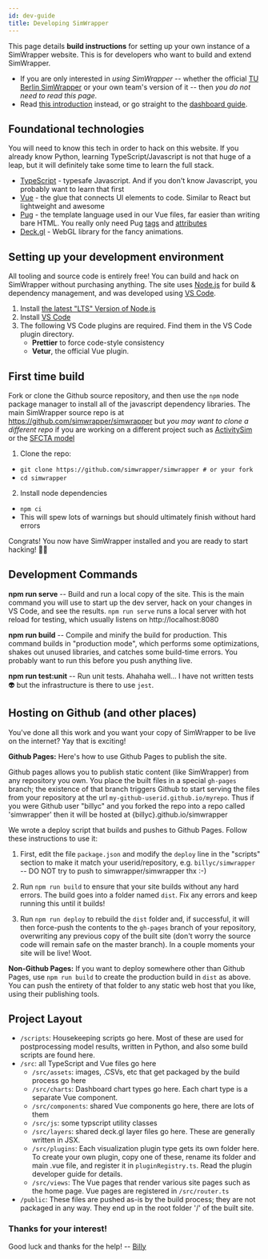 ```yaml
---
id: dev-guide
title: Developing SimWrapper
---
```


This page details **build instructions** for setting up your own instance of a SimWrapper website. This is for developers who want to build and extend SimWrapper.

- If you are only interested in _using SimWrapper_ -- whether the official [TU Berlin SimWrapper](https://vsp.berlin/simwrapper) or your own team's version of it -- then _you do not need to read this page._
- Read [this introduction](intro.md) instead, or go straight to the [dashboard guide](dashboards.md).

## Foundational technologies

You will need to know this tech in order to hack on this website. If you already know Python, learning TypeScript/Javascript is not that huge of a leap, but it will definitely take some time to learn the full stack.

- [TypeScript](https://typescriptlang.org) - typesafe Javascript. And if you don't know Javascript, you probably want to learn that first
- [Vue](https://vuejs.org) - the glue that connects UI elements to code. Similar to React but lightweight and awesome
- [Pug](https://pugjs.org/) - the template language used in our Vue files, far easier than writing bare HTML. You really only need Pug [tags](https://pugjs.org/language/tags.html) and [attributes](https://pugjs.org/language/attributes.html)
- [Deck.gl](https://deck.gl) - WebGL library for the fancy animations.

## Setting up your development environment

All tooling and source code is entirely free! You can build and hack on SimWrapper without purchasing anything. The site uses [Node.js](https://nodejs.org) for build & dependency management, and was developed using [VS Code](https://code.visualstudio.com/).

1. Install [the latest "LTS" Version of Node.js](https://nodejs.org/en/)
2. Install [VS Code](https://code.visualstudio.com/)
3. The following VS Code plugins are required. Find them in the VS Code plugin directory.
   - **Prettier** to force code-style consistency
   - **Vetur**, the official Vue plugin.

## First time build

Fork or clone the Github source repository, and then use the `npm` node package manager to install all of the javascript dependency libraries. The main SimWrapper source repo is at <https://github.com/simwrapper/simwrapper> but _you may want to clone a different repo_ if you are working on a different project such as [ActivitySim](https://github.com/ActivitySim/dashboard) or the [SFCTA model](https://github.com/sfcta/simwrapper)

1. Clone the repo:

- `git clone https://github.com/simwrapper/simwrapper # or your fork`
- `cd simwrapper`

2. Install node dependencies

- `npm ci`
- This will spew lots of warnings but should ultimately finish without hard errors

Congrats! You now have SimWrapper installed and you are ready to start hacking! 🎉✨

## Development Commands

**npm run serve** -- Build and run a local copy of the site. This is the main command you will use to start up the dev server, hack on your changes in VS Code, and see the results. `npm run serve` runs a local server with hot reload for testing, which usually listens on http://localhost:8080

**npm run build** -- Compile and minify the build for production. This command builds in "production mode", which performs some optimizations, shakes out unused libraries, and catches some build-time errors. You probably want to run this before you push anything live.

**npm run test:unit** -- Run unit tests. Ahahaha well... I have not written tests 👽 but the infrastructure is there to use `jest`.

## Hosting on Github (and other places)

You've done all this work and you want your copy of SimWrapper to be live on the internet? Yay that is exciting!

**Github Pages:** Here's how to use Github Pages to publish the site.

Github pages allows you to publish static content (like SimWrapper) from any repository you own. You place the built files in a special `gh-pages` branch; the existence of that branch triggers Github to start serving the files from your repository at the url `my-github-userid.github.io/myrepo`. Thus if you were Github user "billyc" and you forked the repo into a repo called 'simwrapper' then it will be hosted at {billyc}.github.io/simwrapper

We wrote a deploy script that builds and pushes to Github Pages. Follow these instructions to use it:

1. First, edit the file `package.json` and modify the `deploy` line in the "scripts" section to make it match your userid/repository, e.g. `billyc/simwrapper` -- DO NOT try to push to simwrapper/simwrapper thx :-)

2. Run `npm run build` to ensure that your site builds without any hard errors. The build goes into a folder named `dist`. Fix any errors and keep running this until it builds!

3. Run `npm run deploy` to rebuild the `dist` folder and, if successful, it will then force-push the contents to the `gh-pages` branch of your repository, overwriting any previous copy of the built site (don't worry the source code will remain safe on the master branch). In a couple moments your site will be live! Woot.

**Non-Github Pages:** If you want to deploy somewhere other than Github Pages, use `npm run build` to create the production build in `dist` as above. You can push the entirety of that folder to any static web host that you like, using their publishing tools.

## Project Layout

- `/scripts`: Housekeeping scripts go here. Most of these are used for postprocessing model results, written in Python, and also some build scripts are found here.
- `/src`: all TypeScript and Vue files go here
  - `/src/assets`: images, .CSVs, etc that get packaged by the build process go here
  - `/src/charts`: Dashboard chart types go here. Each chart type is a separate Vue component.
  - `/src/components`: shared Vue components go here, there are lots of them
  - `/src/js`: some typscript utility classes
  - `/src/layers`: shared deck.gl layer files go here. These are generally written in JSX.
  - `/src/plugins`: Each visualization plugin type gets its own folder here. To create your own plugin, copy one of these, rename its folder and main .vue file, and register it in `pluginRegistry.ts`. Read the plugin developer guide for details.
  - `/src/views`: The Vue pages that render various site pages such as the home page. Vue pages are registered in `/src/router.ts`
- `/public`: These files are pushed as-is by the build process; they are not packaged in any way. They end up in the root folder '/' of the built site.

### Thanks for your interest!

Good luck and thanks for the help! -- [Billy](https://github.com/billyc)
